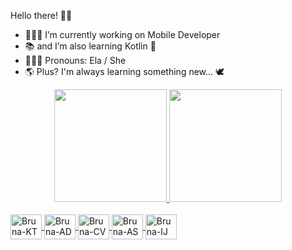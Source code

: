 Hello there! 👋🏼

- 👩🏻‍💻 I’m currently working on Mobile Developer
- 📚 and I’m also learning Kotlin 🥳
- 👩🏻‍🦱 Pronouns: Ela / She
- 🌎 Plus? I'm always learning something new... 🕊️

<div align="center">

  <a href="https://github.com/brunasdev">
  
  <img height="180em" src="https://github-readme-stats.vercel.app/api?username=brunasdev&show_icons=true&theme=dark&include_all_commits=true&count_private=true"/>
  <img height="180em" src="https://github-readme-stats.vercel.app/api/top-langs/?username=brunasdev&layout=compact&langs_count=7&theme=dark"/>

</div>

<div style="display: inline_block"><br>
  
<img align="center" alt="Bruna-KT" height="40" width="50" src="https://cdn.jsdelivr.net/gh/devicons/devicon/icons/kotlin/kotlin-original-wordmark.svg" />
<img align="center" alt="Bruna-AD" height="40" width="50" src="https://cdn.jsdelivr.net/gh/devicons/devicon/icons/android/android-original.svg" />
<img align="center" alt="Bruna-CV" height="40" width="50" src="https://cdn.jsdelivr.net/gh/devicons/devicon/icons/canva/canva-original.svg" />
<img align="center" alt="Bruna-AS" height="40" width="50" src="https://cdn.jsdelivr.net/gh/devicons/devicon/icons/androidstudio/androidstudio-original.svg" />
<img align="center" alt="Bruna-IJ" height="40" width="50" src="https://drive.google.com/file/d/1ZwOsM0dsuPyl7m8zZleOgAnyCEiUyNh0/view?usp=sharing" />
            
</div>
